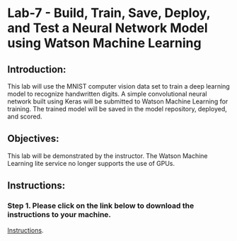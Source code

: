 # Lab-7 - Build, Train, Save, Deploy, and Test a Neural Network Model using Watson Machine Learning 

## Introduction:
This lab will use the MNIST computer vision data set to train a deep learning model to recognize handwritten digits. A simple convolutional neural network built using Keras will be submitted to Watson Machine Learning for training. The trained model will be saved in the model repository, deployed, and scored.  

## Objectives:
This lab will be demonstrated by the instructor. The Watson Machine Learning lite service no longer supports the use of GPUs.  
 

## Instructions:

### Step 1.  Please click on the link below to download the instructions to your machine.

[Instructions](https://github.com/bleonardb3/ML_POT_07-08-2021/raw/main/Lab-7/Neural%20Network%20Modeling%20with%20MNIST%20data%20set%20v07-08-2021.pdf). 


